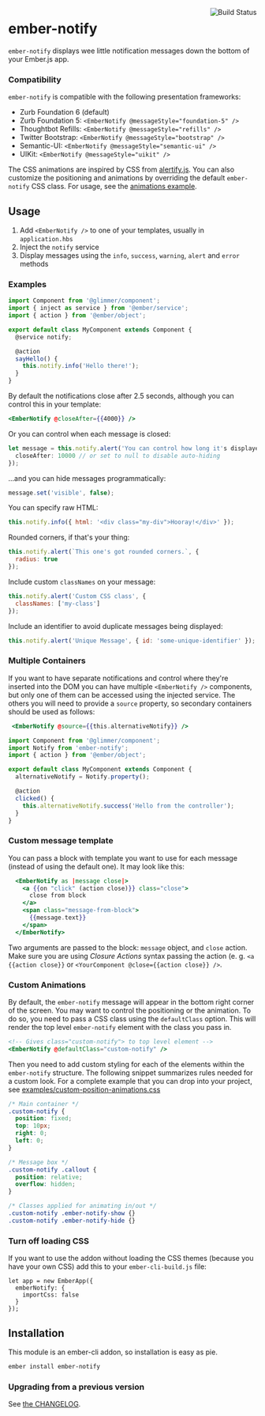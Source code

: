 [<img align="right" alt="Build Status" src="https://travis-ci.org/adopted-ember-addons/ember-notify.svg">](https://travis-ci.org/adopted-ember-addons/ember-notify)

# ember-notify

`ember-notify` displays wee little notification messages down the bottom of your Ember.js app.

### Compatibility

`ember-notify` is compatible with the following presentation frameworks:

- Zurb Foundation 6 (default)
- Zurb Foundation 5: `<EmberNotify @messageStyle="foundation-5" />`
- Thoughtbot Refills: `<EmberNotify @messageStyle="refills" />`
- Twitter Bootstrap: `<EmberNotify @messageStyle="bootstrap" />`
- Semantic-UI: `<EmberNotify @messageStyle="semantic-ui" />`
- UIKit: `<EmberNotify @messageStyle="uikit" />`

The CSS animations are inspired by CSS from [alertify.js](http://fabien-d.github.io/alertify.js/). You can also customize the positioning and animations by overriding the default `ember-notify` CSS class. For usage, see the [animations example](#custom-animations).

## Usage

1. Add `<EmberNotify />` to one of your templates, usually in `application.hbs`
2. Inject the `notify` service
3. Display messages using the `info`, `success`, `warning`, `alert` and `error` methods

### Examples

```js
import Component from '@glimmer/component';
import { inject as service } from '@ember/service';
import { action } from '@ember/object';

export default class MyComponent extends Component {
  @service notify;

  @action
  sayHello() {
    this.notify.info('Hello there!');
  }
}
```

By default the notifications close after 2.5 seconds, although you can control this in your template:

```handlebars
<EmberNotify @closeAfter={{4000}} />
```

Or you can control when each message is closed:

```js
let message = this.notify.alert('You can control how long it's displayed', {
  closeAfter: 10000 // or set to null to disable auto-hiding
});
```

...and you can hide messages programmatically:

```js
message.set('visible', false);
```

You can specify raw HTML:

```js
this.notify.info({ html: '<div class="my-div">Hooray!</div>' });
```

Rounded corners, if that's your thing:

```js
this.notify.alert(`This one's got rounded corners.`, {
  radius: true
});
```

Include custom `classNames` on your message:

```js
this.notify.alert('Custom CSS class', {
  classNames: ['my-class']
});
```

Include an identifier to avoid duplicate messages being displayed:

```js
this.notify.alert('Unique Message', { id: 'some-unique-identifier' });
```

### Multiple Containers

If you want to have separate notifications and control where they're inserted into the DOM you can have multiple `<EmberNotify />` components, but only one of them can be accessed using the injected service.
The others you will need to provide a `source` property, so secondary containers should be used as follows:

```hbs
 <EmberNotify @source={{this.alternativeNotify}} />
```

```js
import Component from '@glimmer/component';
import Notify from 'ember-notify';
import { action } from '@ember/object';

export default class MyComponent extends Component {
  alternativeNotify = Notify.property();

  @action
  clicked() {
    this.alternativeNotify.success('Hello from the controller');
  }
}
```

### Custom message template
You can pass a block with template you want to use for each message (instead of using the default one). It may look like this:
```hbs
  <EmberNotify as |message close|>
    <a {{on "click" (action close)}} class="close">
      close from block
    </a>
    <span class="message-from-block">
      {{message.text}}
    </span>
  </EmberNotify>
```

Two arguments are passed to the block: `message` object, and `close` action. Make sure
you are using *Closure Actions* syntax passing the action (e. g. `<a {{action close}}` or
`<YourComponent @close={{action close}} />`.

### Custom Animations

By default, the `ember-notify` message will appear in the bottom right corner of the screen. You may want to control the positioning or the animation. To do so, you need to pass a CSS class using the `defaultClass` option. This will render the top level `ember-notify` element with the class you pass in.

```hbs
<!-- Gives class="custom-notify"> to top level element -->
<EmberNotify @defaultClass="custom-notify" />
```

Then you need to add custom styling for each of the elements within the `ember-notify` structure.
The following snippet summarizes rules needed for a custom look. For a complete example that you can drop into your project, see [examples/custom-position-animations.css](examples/custom-position-animations.css)

```css
/* Main container */
.custom-notify {
  position: fixed;
  top: 10px;
  right: 0;
  left: 0;
}

/* Message box */
.custom-notify .callout {
  position: relative;
  overflow: hidden;
}

/* Classes applied for animating in/out */
.custom-notify .ember-notify-show {}
.custom-notify .ember-notify-hide {}
```

### Turn off loading CSS

If you want to use the addon without loading the CSS themes (because you have your own CSS) add this to
your `ember-cli-build.js` file:

```
let app = new EmberApp({
  emberNotify: {
    importCss: false
  }
});
```

## Installation

This module is an ember-cli addon, so installation is easy as pie.

```sh
ember install ember-notify
```

### Upgrading from a previous version

See [the CHANGELOG](https://github.com/adopted-ember-addons/ember-notify/blob/master/CHANGELOG.md).
